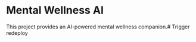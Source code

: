 # Mental Wellness AI

This project provides an AI-powered mental wellness companion.# Trigger redeploy
